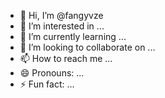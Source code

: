 - 👋 Hi, I’m @fangyvze
- 👀 I’m interested in ...
- 🌱 I’m currently learning ...
- 💞️ I’m looking to collaborate on ...
- 📫 How to reach me ...
- 😄 Pronouns: ...
- ⚡ Fun fact: ...

<!---
fangyvze/fangyvze is a ✨ special ✨ repository because its `README.md` (this file) appears on your GitHub profile.
You can click the Preview link to take a look at your changes.
--->

